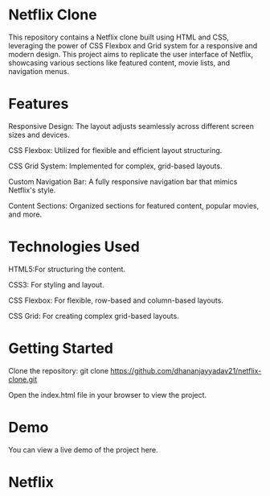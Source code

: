 # Netflix Clone
This repository contains a Netflix clone built using HTML and CSS, leveraging the power of CSS Flexbox and Grid system for a responsive and modern design. This project aims to replicate the user interface of Netflix, showcasing various sections like featured content, movie lists, and navigation menus.

# Features
Responsive Design: The layout adjusts seamlessly across different screen sizes and devices.

CSS Flexbox: Utilized for flexible and efficient layout structuring.

CSS Grid System: Implemented for complex, grid-based layouts.

Custom Navigation Bar: A fully responsive navigation bar that mimics Netflix's style.

Content Sections: Organized sections for featured content, popular movies, and more.

# Technologies Used
HTML5:For structuring the content.

CSS3: For styling and layout.

CSS Flexbox: For flexible, row-based and column-based layouts.

CSS Grid: For creating complex grid-based layouts.

# Getting Started
Clone the repository: git clone https://github.com/dhananjayyadav21/netflix-clone.git

Open the index.html file in your browser to view the project.

# Demo
You can view a live demo of the project here.

# Netflix
